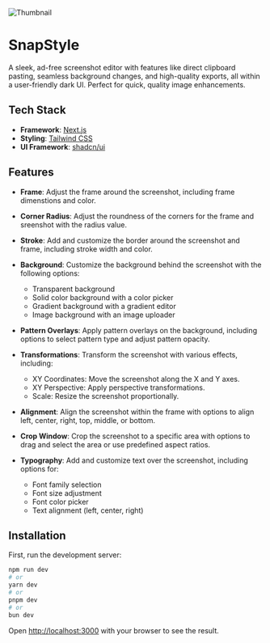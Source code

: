 ![Thumbnail](https://github.com/PriyobrotoKar/betterss/blob/master/public/Thumbnail.png?raw=true)

# SnapStyle

A sleek, ad-free screenshot editor with features like direct clipboard pasting, seamless background changes, and high-quality exports, all within a user-friendly dark UI. Perfect for quick, quality image enhancements.

## Tech Stack

- **Framework**: [Next.js]()
- **Styling**: [Tailwind CSS]()
- **UI Framework**: [shadcn/ui]()

## Features

- **Frame**: Adjust the frame around the screenshot, including frame dimenstions and color.
- **Corner Radius**: Adjust the roundness of the corners for the frame and sreenshot with the radius value.

- **Stroke**: Add and customize the border around the screenshot and frame, including stroke width and color.

- **Background**: Customize the background behind the screenshot with the following options:

  - Transparent background
  - Solid color background with a color picker
  - Gradient background with a gradient editor
  - Image background with an image uploader

- **Pattern Overlays**: Apply pattern overlays on the background, including options to select pattern type and adjust pattern opacity.

- **Transformations**: Transform the screenshot with various effects, including:

  - XY Coordinates: Move the screenshot along the X and Y axes.
  - XY Perspective: Apply perspective transformations.
  - Scale: Resize the screenshot proportionally.

- **Alignment**: Align the screenshot within the frame with options to align left, center, right, top, middle, or bottom.

- **Crop Window**: Crop the screenshot to a specific area with options to drag and select the area or use predefined aspect ratios.

- **Typography**: Add and customize text over the screenshot, including options for:
  - Font family selection
  - Font size adjustment
  - Font color picker
  - Text alignment (left, center, right)

## Installation

First, run the development server:

```bash
npm run dev
# or
yarn dev
# or
pnpm dev
# or
bun dev
```

Open [http://localhost:3000](http://localhost:3000) with your browser to see the result.
